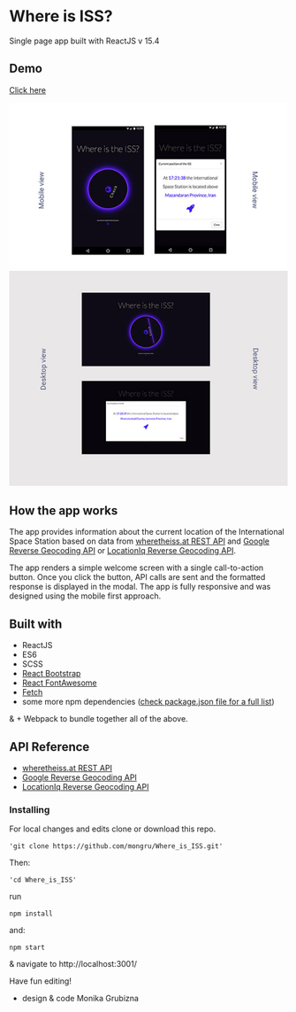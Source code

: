 # Where is ISS?
Single page app built with ReactJS v 15.4

## Demo
[Click here](https://mongru.github.io/Where_is_ISS/)

![Preview](/screenshots/mockup.jpg?raw=true)

## How the app works
The app provides information about the current location of the International Space Station based on data from [wheretheiss.at REST API](https://wheretheiss.at/w/developer) and [Google Reverse Geocoding API](https://developers.google.com/maps/documentation/geocoding/intro#ReverseGeocoding) or [LocationIq Reverse Geocoding API](https://locationiq.org/).

The app renders a simple welcome screen with a single call-to-action button.
Once you click the button, API calls are sent and the formatted response is displayed in the modal.
The app is fully responsive and was designed using the mobile first approach.

## Built with
* ReactJS
* ES6
* SCSS
* [React Bootstrap](https://react-bootstrap.github.io/)
* [React FontAwesome](https://github.com/danawoodman/react-fontawesome)
* [Fetch](https://github.com/github/fetch)
* some more npm dependencies ([check package.json file for a full list](package.json))

& + Webpack to bundle together all of the above.

## API Reference
* [wheretheiss.at REST API](https://wheretheiss.at/w/developer)
* [Google Reverse Geocoding API](https://developers.google.com/maps/documentation/geocoding/intro#ReverseGeocoding)
* [LocationIq Reverse Geocoding API](https://locationiq.org/)

### Installing
For local changes and edits clone or download this repo.
```
'git clone https://github.com/mongru/Where_is_ISS.git'
```

Then:
```
'cd Where_is_ISS'
```

run
```
npm install
```

and:
```
npm start
```
& navigate to http://localhost:3001/

Have fun editing!


* design & code Monika Grubizna
